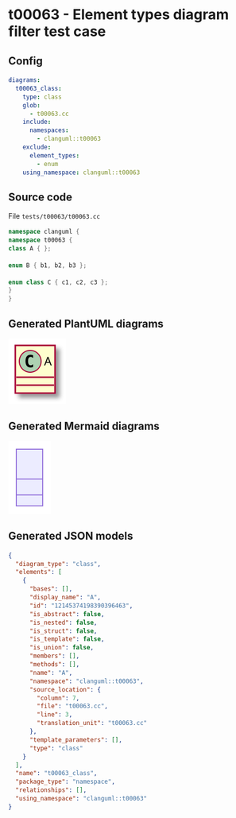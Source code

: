 # t00063 - Element types diagram filter test case
## Config
```yaml
diagrams:
  t00063_class:
    type: class
    glob:
      - t00063.cc
    include:
      namespaces:
        - clanguml::t00063
    exclude:
      element_types:
        - enum
    using_namespace: clanguml::t00063
```
## Source code
File `tests/t00063/t00063.cc`
```cpp
namespace clanguml {
namespace t00063 {
class A { };

enum B { b1, b2, b3 };

enum class C { c1, c2, c3 };
}
}
```
## Generated PlantUML diagrams
![t00063_class](./t00063_class.svg "Element types diagram filter test case")
## Generated Mermaid diagrams
![t00063_class](./t00063_class_mermaid.svg "Element types diagram filter test case")
## Generated JSON models
```json
{
  "diagram_type": "class",
  "elements": [
    {
      "bases": [],
      "display_name": "A",
      "id": "12145374198390396463",
      "is_abstract": false,
      "is_nested": false,
      "is_struct": false,
      "is_template": false,
      "is_union": false,
      "members": [],
      "methods": [],
      "name": "A",
      "namespace": "clanguml::t00063",
      "source_location": {
        "column": 7,
        "file": "t00063.cc",
        "line": 3,
        "translation_unit": "t00063.cc"
      },
      "template_parameters": [],
      "type": "class"
    }
  ],
  "name": "t00063_class",
  "package_type": "namespace",
  "relationships": [],
  "using_namespace": "clanguml::t00063"
}
```
